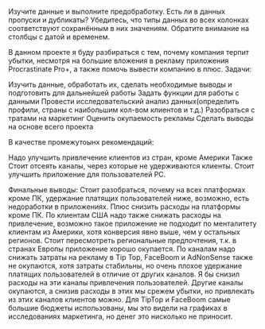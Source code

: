 Изучите данные и выполните предобработку. Есть ли в данных пропуски и дубликаты? Убедитесь, что типы данных во всех колонках соответствуют сохранённым в них значениям. Обратите внимание на столбцы с датой и временем.

В данном проекте я буду разбираться с тем, почему компания терпит убытки, несмотря на большие вложения в рекламу приложения Procrastinate Pro+, а также помочь вывести компанию в плюс. Задачи:

Изучить данные, обработать их, сделать необходимые выводы и подготовить для дальнейшей работы
Задать функции для работы с данными
Провести исследовательский анализ данных(определить профили, страны с наибольшим кол-вом клиентов и т.д.)
Разобраться с тратами на маркетинг
Оценить окупаемость рекламы
Сделать выводы на основе всего проекта

В качестве промежутоынх рекомендаций:

Надо улучшить привлечение клиентов из стран, кроме Америки
Также Стоит отсеять каналы, через которые не удерживаются клиенты.
Стоит улучшить приложение для пользователей PC.

Финальные выводы:
Стоит разобраться, почему на всех платформах кроме ПК, удержание платящих пользователей ниже, возможно, есть недоработки в приложениях. Плюс снизить расходы на платформы кроме ПК.
По клиентам США надо также снижать расходы на привлечение, возможно такое приложение не подходит по менталитету клиентам из Америки, хотя конверсия явно выше, чем у остальных регионов. Стоит пересмотреть региональные предпочтения, т.к. в странах Европы приложение хорошо окупается.
По каналам надо снижать затраты на рекламу в Tip Top, FaceBoom и AdNonSense также не окупаются, хотя затраты стабильны, но очень плохое удержание платящих пользователей в отличие от других каналов. Я бы снизил расходы на эти каналы привлечения пользователей. Другие каналы окупаются, а снизив расходы в этих мы срежем убытки, но привлекать из этих каналов клиентов можно. Для TipTop и FaceBoom самые большие бюджеты использованы, мы это видели на графиках в исследованиях маркетинга, но денег это нисколько не приносит.
